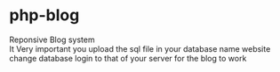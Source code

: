# php-blog
Reponsive Blog system <br>
It Very important you upload the sql file in your database name website<br>
change database login to that of your server for the blog to work
